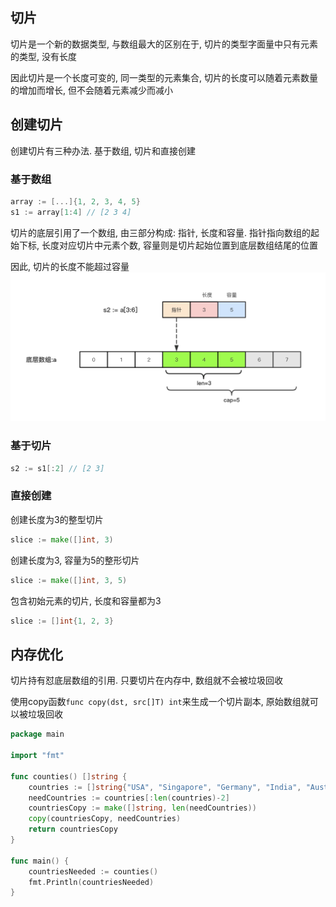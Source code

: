 ## 切片

切片是一个新的数据类型, 与数组最大的区别在于, 切片的类型字面量中只有元素的类型, 没有长度

因此切片是一个长度可变的, 同一类型的元素集合, 切片的长度可以随着元素数量的增加而增长, 但不会随着元素减少而减小

## 创建切片

创建切片有三种办法. 基于数组, 切片和直接创建

### 基于数组

```go
array := [...]{1, 2, 3, 4, 5}
s1 := array[1:4] // [2 3 4]
```

切片的底层引用了一个数组, 由三部分构成: 指针, 长度和容量. 指针指向数组的起始下标, 长度对应切片中元素个数, 容量则是切片起始位置到底层数组结尾的位置

因此, 切片的长度不能超过容量
![切片的底层结构](../data/16118499891425.jpg)

### 基于切片

```go
s2 := s1[:2] // [2 3]
```

### 直接创建

创建长度为3的整型切片

```go
slice := make([]int, 3)
```

创建长度为3, 容量为5的整形切片

```go
slice := make([]int, 3, 5)
```

包含初始元素的切片, 长度和容量都为3

```go
slice := []int{1, 2, 3}
```

## 内存优化

切片持有怼底层数组的引用. 只要切片在内存中, 数组就不会被垃圾回收

使用copy函数`func copy(dst, src[]T) int`来生成一个切片副本, 原始数组就可以被垃圾回收

```go
package main

import "fmt"

func counties() []string {
	countries := []string{"USA", "Singapore", "Germany", "India", "Australia"}
	needCountries := countries[:len(countries)-2]
	countriesCopy := make([]string, len(needCountries))
	copy(countriesCopy, needCountries)
	return countriesCopy
}

func main() {
	countriesNeeded := counties()
	fmt.Println(countriesNeeded)
}
```
